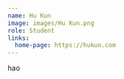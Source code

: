 ```yaml
---
name: Hu Kun
image: images/Hu Kun.png
role: Student
links:
  home-page: https://hukun.com
---
```


hao
